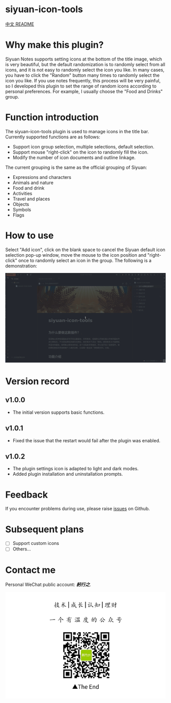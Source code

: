# siyuan-icon-tools

[中文 README](./README.md)

# Why make this plugin?

Siyuan Notes supports setting icons at the bottom of the title image, which is very beautiful, but the default randomization is to randomly select from all icons, and it is not easy to randomly select the icon you like. In many cases, you have to click the "Random" button many times to randomly select the icon you like. If you use notes frequently, this process will be very painful, so I developed this plugin to set the range of random icons according to personal preferences. For example, I usually choose the "Food and Drinks" group.

# Function introduction

The siyuan-icon-tools plugin is used to manage icons in the title bar. Currently supported functions are as follows:
- Support icon group selection, multiple selections, default selection.
- Support mouse "right-click" on the icon to randomly fill the icon.
- Modify the number of icon documents and outline linkage.

The current grouping is the same as the official grouping of Siyuan:
- Expressions and characters
- Animals and nature
- Food and drink
- Activities
- Travel and places
- Objects
- Symbols
- Flags

# How to use

Select "Add icon", click on the blank space to cancel the Siyuan default icon selection pop-up window, move the mouse to the icon position and "right-click" once to randomly select an icon in the group. The following is a demonstration:

![image](/sample.gif)

# Version record

## v1.0.0

- The initial version supports basic functions.

## v1.0.1

- Fixed the issue that the restart would fail after the plugin was enabled.

## v1.0.2

- The plugin settings icon is adapted to light and dark modes.
- Added plugin installation and uninstallation prompts.

# Feedback

If you encounter problems during use, please raise [issues](https://github.com/jzmanu/siyuan-title-icon-manager/issues) on Github.

# Subsequent plans

- [ ] Support custom icons
- [ ] Others...

# Contact me

Personal WeChat public account: ***躬行之***.

![躬行之](gxz.png)